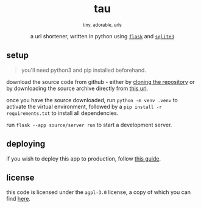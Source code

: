 # <div align="center"> tau </div>

<div align="center">

<small> tiny, adorable, urls </small>

a url shortener, written in python using [`flask`](https://flask.palletsprojects.com/en/2.3.x/)
and [`sqlite3`](https://docs.python.org/3/library/sqlite3.html)

</div>

## setup

> you'll need python3 and pip installed beforehand.

download the source code from github - either by [cloning the repository](https://docs.github.com/en/repositories/creating-and-managing-repositories/cloning-a-repository#cloning-a-repository)
or by downloading the source archive directly from [this url](https://github.com/gamemaker1/tau/archives/ref/head/trunk.zip).

once you have the source downloaded, run `python -m venv .venv` to activate the virtual
environment, followed by a `pip install -r requirements.txt` to install all dependencies.

run `flask --app source/server run` to start a development server.

## deploying

if you wish to deploy this app to production, follow [this guide](https://flask.palletsprojects.com/en/2.3.x/tutorial/deploy/).

## license

this code is licensed under the `agpl-3.0` license, a copy of which you can find [here](license.md).
